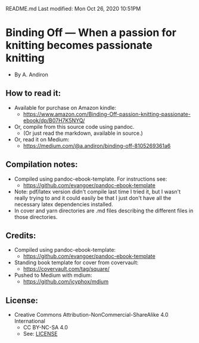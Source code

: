 README.md
Last modified: Mon Oct 26, 2020  10:51PM

# Binding Off — When a passion for knitting becomes passionate knitting
* By A. Andiron

## How to read it:
* Available for purchase on Amazon kindle:
	* https://www.amazon.com/Binding-Off-passion-knitting-passionate-ebook/dp/B07H7K5NYQ/ 
* Or, compile from this source code using pandoc.
	* (Or just read the markdown, available in source.) 
* Or, read it on Medium:
	* https://medium.com/@a.andiron/binding-off-8105269361a6


## Compilation notes:
* Compiled using pandoc-ebook-template. For instructions see:
	* https://github.com/evangoer/pandoc-ebook-template
* Note: pdf/latex version didn't compile last time I tried it, but I wasn't really trying to and it could easily be that I just don't have all the necessary latex dependencies installed.
* In cover and yarn directories are .md files describing the different files in those directories.

## Credits:
* Compiled using pandoc-ebook-template:
	* https://github.com/evangoer/pandoc-ebook-template
* Standing book template for cover from covervault:
	* https://covervault.com/tag/square/
* Pushed to Medium with mdium:
	* https://github.com/icyphox/mdium


## License:
* Creative Commons Attribution-NonCommercial-ShareAlike 4.0 International
	* CC BY-NC-SA 4.0
	* See: [LICENSE](./LICENSE)


